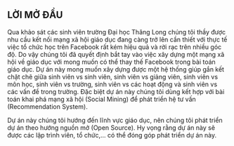 ## LỜI MỞ ĐẦU
Qua khảo sát các sinh viên trường Đại học Thăng Long chúng tôi thầy được nhu cầu kết nối mạng xã hội giáo dục 
đang càng trở lên cần thiết với thực tế việc tổ chức học trên Facebook rất kém hiệu quả và rời rạc trên nhiều
góc độ. Do vậy chúng tôi đã quyết định bắt tay vào việc xây dựng một mạng xã hội về giáo dục với mong muốn có
thể thay thế Facebook trong bài toán giáo dục. Dự án này mong muốn xây dựng được một hệ thống giúp gắn kết chặt
chẽ giữa sinh viên vs sinh viên, sinh viên vs giảng viên, sinh viên vs môn học, sinh viên vs trường, sinh viên 
vs các hoạt động và sinh viên vs các vấn đề trong trường. Đặc biệt dự án này chúng tôi dùng kết hợp với bài 
toán khai phá mạng xã hội (Social Mining) để phát triển hệ tư vấn (Recommendation System).

Dự án này chúng tôi hướng đến lĩnh vực giáo dục, nên chúng tôi phát triển dự án theo hướng nguồn mở (Open Source).
Hy vọng rằng dự án này sẽ được các lập trình viên, tổ chức,... có thể đóng góp phát triển dự án này.
